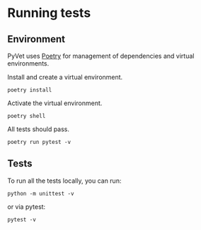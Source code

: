 # Running tests

## Environment

PyVet uses [Poetry](https://python-poetry.org) for management of dependencies and virtual environments.

Install and create a virtual environment.

```console
poetry install
```

Activate the virtual environment.

```console
poetry shell
```

All tests should pass.

```console
poetry run pytest -v
```

## Tests

To run all the tests locally, you can run:

```console
python -m unittest -v
```

or via pytest:

```console
pytest -v
```
